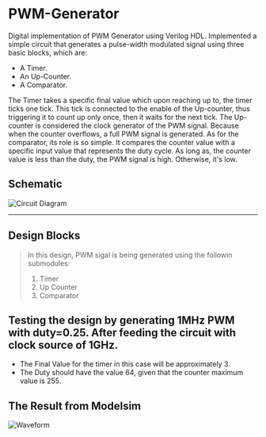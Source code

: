 # PWM-Generator
Digital implementation of PWM Generator using Verilog HDL.
Implemented a simple circuit that generates a pulse-width modulated signal using three basic blocks, which are:
- A Timer.
- An Up-Counter.
- A Comparator.

The Timer takes a specific final value which upon reaching up to, the timer ticks one tick. This tick is connected to the enable of the Up-counter, thus triggering it to count up only once, then it waits for the next tick. 
The Up-counter is considered the clock generator of the PWM signal. Because when the counter overflows, a full PWM signal is generated.
As for the comparator, its role is so simple. It compares the counter value with a specific input value that represents the duty cycle. As long as, the counter value is less than the duty, the PWM signal is high. Otherwise, it's low.

## Schematic
![Circuit Diagram](https://github.com/Moaz-Helmy/PWM-Generator-/blob/main/PWM.jpg)

---

## Design Blocks
> In this design, PWM sigal is being generated using the followin submodules:
> 1. Timer
> 2. Up Counter
> 3. Comparator

## Testing the design by generating 1MHz PWM with duty=0.25. After feeding the circuit with clock source of 1GHz.
- The Final Value for the timer in this case will be approximately 3.
- The Duty should have the value 64, given that the counter maximum value is 255.

## The Result from Modelsim
![Waveform](https://github.com/Moaz-Helmy/PWM-Generator-/blob/main/Testing/Waveform/PWM.JPG)
